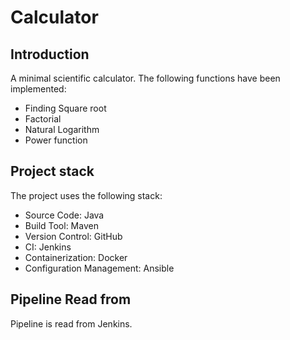 # Calculator

## Introduction
A minimal scientific calculator. The following functions have been implemented:
- Finding Square root
- Factorial
- Natural Logarithm
- Power function

## Project stack
The project uses the following stack: 
- Source Code: Java
- Build Tool: Maven
- Version Control: GitHub
- CI: Jenkins
- Containerization: Docker
- Configuration Management: Ansible

## Pipeline Read from
Pipeline is read from Jenkins.
